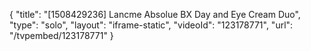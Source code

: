 {
    "title": "[1508429236] Lancme Absolue BX Day and Eye Cream Duo",
    "type": "solo",
    "layout": "iframe-static",
    "videoId": "123178771",
    "url": "\/tvpembed\/123178771"
}